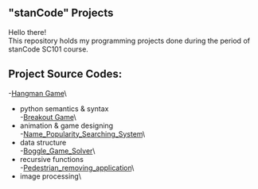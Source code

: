 ## "stanCode" Projects
Hello there!\
This repository holds my programming projects done during the period of stanCode SC101 course.

## Project Source Codes:
-[Hangman Game](https://drive.google.com/file/d/1AtkL8MnjFDd_Kg6vYiNn3Lh41Ml2rjRy/view?usp=sharing)\
  - python semantics & syntax\
-[Breakout Game](https://drive.google.com/file/d/1Ej5yWa62DE9ItMnI4mwxOW8IjC1IFnni/view?usp=sharing)\
  - animation & game designing\
-[Name_Popularity_Searching_System](https://drive.google.com/file/d/15njGxR2sIMNQ4ClMTGww27taTkEDm9o7/view?usp=sharing)\
  - data structure\
-[Boggle_Game_Solver](https://drive.google.com/file/d/1y3Mi3RNpH-a5lXaZVvDFWRkMl6iIQafA/view?usp=sharing)\
  - recursive functions\
-[Pedestrian_removing_application](https://drive.google.com/file/d/1BMOBX9Eb5QkP5gfB4GcUWVEbEOaWmAhI/view?usp=sharing)\
  - image processing\
